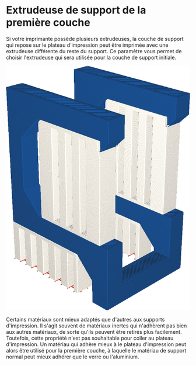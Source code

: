 Extrudeuse de support de la première couche
====
Si votre imprimante possède plusieurs extrudeuses, la couche de support qui repose sur le plateau d'impression peut être imprimée avec une extrudeuse différente du reste du support. Ce paramètre vous permet de choisir l'extrudeuse qui sera utilisée pour la couche de support initiale.

![La couche initiale du support est imprimée en rouge, mais le reste en blanc](../../../articles/images/support_extruder_nr_layer_0.png)

Certains matériaux sont mieux adaptés que d'autres aux supports d'impression. Il s'agit souvent de matériaux inertes qui n'adhèrent pas bien aux autres matériaux, de sorte qu'ils peuvent être retirés plus facilement. Toutefois, cette propriété n'est pas souhaitable pour coller au plateau d'impression. Un matériau qui adhère mieux à le plateau d'impression peut alors être utilisé pour la première couche, à laquelle le matériau de support normal peut mieux adhérer que le verre ou l'aluminium.

